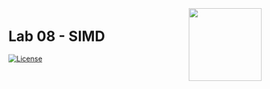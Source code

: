 <img src="https://raw.githubusercontent.com/cc3-an-ug/logo/main/logo.png" width="145px" align="right" />

# Lab 08 - SIMD

[![License](https://img.shields.io/github/license/cc3-an-ug/lab08-simd)](https://github.com/cc3-an-ug/lab08-simd/blob/main/LICENSE)
